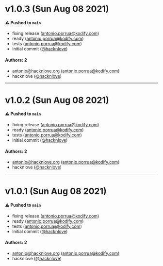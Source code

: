 # v1.0.3 (Sun Aug 08 2021)

#### ⚠️ Pushed to `main`

- fixing release (antonio.porrua@kodify.com)
- ready (antonio.porrua@kodify.com)
- tests (antonio.porrua@kodify.com)
- Initial commit ([@hacknlove](https://github.com/hacknlove))

#### Authors: 2

- antonio@hacknlove.org (antonio.porrua@kodify.com)
- hacknlove ([@hacknlove](https://github.com/hacknlove))

---

# v1.0.2 (Sun Aug 08 2021)

#### ⚠️ Pushed to `main`

- fixing release (antonio.porrua@kodify.com)
- ready (antonio.porrua@kodify.com)
- tests (antonio.porrua@kodify.com)
- Initial commit ([@hacknlove](https://github.com/hacknlove))

#### Authors: 2

- antonio@hacknlove.org (antonio.porrua@kodify.com)
- hacknlove ([@hacknlove](https://github.com/hacknlove))

---

# v1.0.1 (Sun Aug 08 2021)

#### ⚠️ Pushed to `main`

- fixing release (antonio.porrua@kodify.com)
- ready (antonio.porrua@kodify.com)
- tests (antonio.porrua@kodify.com)
- Initial commit ([@hacknlove](https://github.com/hacknlove))

#### Authors: 2

- antonio@hacknlove.org (antonio.porrua@kodify.com)
- hacknlove ([@hacknlove](https://github.com/hacknlove))
